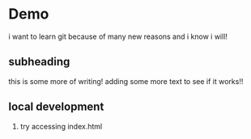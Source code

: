 # Demo

i want to learn git because of many new reasons and i know i will!

## subheading

this is some more of writing!
adding some more text to see if it works!!

## local development

1. try accessing index.html
